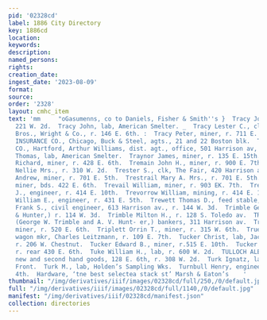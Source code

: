 ```yaml
---
pid: '02328cd'
label: 1886 City Directory
key: 1886cd
location: 
keywords: 
description: 
named_persons: 
rights: 
creation_date: 
ingest_date: '2023-08-09'
format: 
source: 
order: '2328'
layout: cmhc_item
text: 'mm     "oGasumenns, co to Daniels, Fisher & Smith''s }  Tracy John, lab, bds.
  221 W. 2d.  Tracy John, lab, American Smelter. _  Tracy Lester C., clk, Skinner
  Bros., Wright & Co., r. 146 E. 6th. :  Tracy Peter, miner, r. 711 E. 4th.  TRADERS
  INSURANCE CO., Chicago, Buck & Steel, agts., 21 and 22 Boston blk.  TRAVELERS INSURANCE
  CO., Hartford, Arthur Williams, dist. agt., office, 501 Harrison av, cor. 5th.  Traverse
  Thomas, lab, American Smelter.  Traynor James, miner, r. 135 E. 15th.  Trelease
  Richard, miner, r. 428 E. 6th.  Tremain John H., miner, r. 900 E. 7th.  Tremble
  Nellie Mrs., r. 310 W. 2d.  Trester S., clk, The Fair, 420 Harrison av.  Trestrail
  Andrew, miner, r. 701 E. 5th.  Trestrail Mary A. Mrs., r. 701 E. 5th.  Trevail John,
  miner, bds. 422 E. 6th.  Trevail William, miner, r. 903 EK. 7th.  Trevorrow Edwin
  J., engineer, r. 414 E. 10th.  Trevorrow William, mining, r. 414 E. 10th.  Trevorrow
  William E., engineer, r. 431 E. 5th.  Trewett Thomas D., feed stable, 200 W. Chestnut.  Trimble
  Frank S., civil engineer, 613 Harrison av., r. 144 W. 3d.  Trimble George W., (Trimble
  & Hunter,) r. 114 W. 3d.  Trimble Milton H., r. 128 S. Toledo av.  TRIMBLE & HUNTER,
  (George W. Trimble and A. V. Hunt- er,) bankers, 311 Harrison av.  Trippett George,
  miner, r. 520 E. 6th.  Triplett Orrin T., miner, r. 315 W. 6th.  Trueman Adam 8.,
  wagon mkr, Charles Leitzmann, r. 109 E. 7th.  Tucker Christ, lab, Jacob Knauer,
  r. 206 W. Chestnut.  Tucker Edward B., miner, r.515 E. 10th.  Tucker John, miner,
  r. rear 430 E. 6th.  Tuke William H., lab, r. 600 W. 2d.  TULLOCH ALEXANDER E.,
  new and second hand goods, 128 E. 6th, r. 308 W. 2d.  Turk Ignatz, lab, r. 229 W.
  Front.  Turk M., lab, Holden’s Sampling Wks.  Turnbull Henry, engineer, r. 634 E.
  4th.  Hardware, ‘tne best selectea stack st’ Marsh & Eaton’s    '
thumbnail: "/img/derivatives/iiif/images/02328cd/full/250,/0/default.jpg"
full: "/img/derivatives/iiif/images/02328cd/full/1140,/0/default.jpg"
manifest: "/img/derivatives/iiif/02328cd/manifest.json"
collection: directories
---
```

